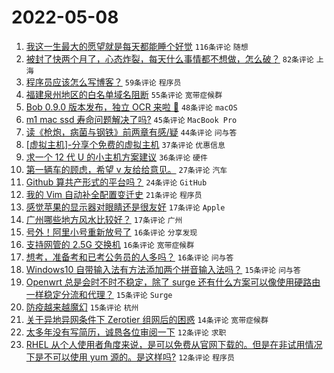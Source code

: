 # 2022-05-08

1. [我这一生最大的愿望就是每天都能睡个好觉](https://www.v2ex.com/t/851523) `116条评论` `随想`
1. [被封了快两个月了，心态炸裂，每天什么事情都不想做，怎么破？](https://www.v2ex.com/t/851574) `82条评论` `上海`
1. [程序员应该怎么写博客？](https://www.v2ex.com/t/851549) `59条评论` `程序员`
1. [福建泉州地区的白名单域名阻断](https://www.v2ex.com/t/851525) `55条评论` `宽带症候群`
1. [Bob 0.9.0 版本发布，独立 OCR 来啦 🎉](https://www.v2ex.com/t/851543) `48条评论` `macOS`
1. [m1 mac ssd 寿命问题解决了吗?](https://www.v2ex.com/t/851563) `45条评论` `MacBook Pro`
1. [读《枪炮，病菌与钢铁》前两章有感/疑](https://www.v2ex.com/t/851538) `44条评论` `问与答`
1. [[虚拟主机]-分享个免费的虚拟主机](https://www.v2ex.com/t/851530) `37条评论` `优惠信息`
1. [求一个 12 代 U 的小主机方案建议](https://www.v2ex.com/t/851506) `36条评论` `硬件`
1. [第一辆车的顾虑，希望 v 友给给意见。](https://www.v2ex.com/t/851591) `27条评论` `汽车`
1. [Github 算共产形式的平台吗？](https://www.v2ex.com/t/851527) `24条评论` `GitHub`
1. [我的 Vim 自动补全配置变迁史](https://www.v2ex.com/t/851564) `21条评论` `程序员`
1. [感觉苹果的显示器对眼睛还是很友好](https://www.v2ex.com/t/851572) `17条评论` `Apple`
1. [广州哪些地方风水比较好？](https://www.v2ex.com/t/851534) `17条评论` `广州`
1. [号外！阿里小号重新放号了](https://www.v2ex.com/t/851570) `16条评论` `分享发现`
1. [支持网管的 2.5G 交换机](https://www.v2ex.com/t/851511) `16条评论` `宽带症候群`
1. [想考，准备考和已考公务员的人多吗？](https://www.v2ex.com/t/851499) `16条评论` `问与答`
1. [Windows10 自带输入法有方法添加两个拼音输入法吗？](https://www.v2ex.com/t/851540) `15条评论` `问与答`
1. [Openwrt 总是会时不时不稳定，除了 surge 还有什么方案可以像使用硬路由一样稳定分流和代理？](https://www.v2ex.com/t/851519) `15条评论` `Surge`
1. [防疫越来越魔幻](https://www.v2ex.com/t/851507) `15条评论` `杭州`
1. [关于异地异网条件下 Zerotier 组网后的困惑](https://www.v2ex.com/t/851567) `14条评论` `宽带症候群`
1. [太多年没有写简历，诚恳各位审阅一下](https://www.v2ex.com/t/851604) `12条评论` `求职`
1. [RHEL 从个人使用者角度来说，是可以免费从官网下载的。但是在非试用情况下是不可以使用 yum 源的。是这样吗?](https://www.v2ex.com/t/851531) `12条评论` `程序员`
